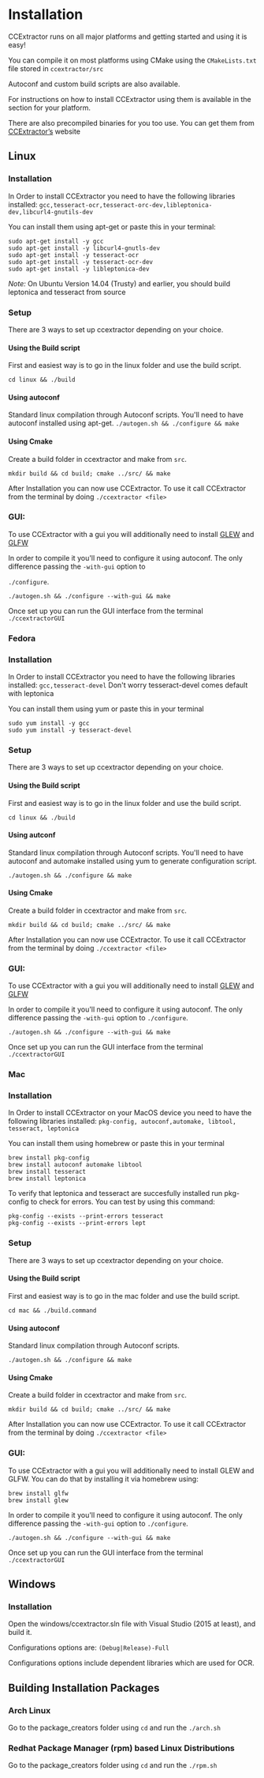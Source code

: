 # Installation
CCExtractor runs on all major platforms and getting started and using it is easy!

You can compile it on most platforms using CMake using the `CMakeLists.txt` file stored in `ccextractor/src` 

Autoconf and custom build scripts are also available.

 For instructions on how to install CCExtractor using them is available in the section for your platform.

There are also precompiled binaries for you too use. You can get them from [CCExtractor’s](https://www.ccextractor.org/?id=public:general:downloads) website

## Linux

### Installation

In Order to install CCExtractor you need to have the following libraries installed: `gcc,tesseract-ocr,tesseract-orc-dev,libleptonica-dev,libcurl4-gnutils-dev`

You can install them using apt-get or paste this in your terminal:

```
sudo apt-get install -y gcc
sudo apt-get install -y libcurl4-gnutls-dev
sudo apt-get install -y tesseract-ocr
sudo apt-get install -y tesseract-ocr-dev
sudo apt-get install -y libleptonica-dev
```

*Note:* On Ubuntu Version 14.04 (Trusty) and earlier, you should build leptonica and tesseract from source

### Setup
There are 3 ways to set up ccextractor depending on your choice.

#### Using the Build script

First and easiest way is to go in the linux folder and use the build script.

`cd linux && ./build`

#### Using autoconf

 Standard linux compilation through Autoconf scripts.
You'll need to have autoconf installed using apt-get.
`./autogen.sh && ./configure && make`

#### Using Cmake

Create a build folder in ccextractor and make from `src`.

`mkdir build && cd build; cmake ../src/ && make`

After Installation you can now use CCExtractor. To use it call CCExtractor from the terminal by doing `./ccextractor <file>`

### GUI:

To use CCExtractor with a gui you will additionally need to install [GLEW](http://glew.sourceforge.net/build.html) and [GLFW](http://www.glfw.org/docs/latest/compile.html)

In order to compile it you'll need to configure it using autoconf. The only difference passing the `-with-gui` option to

`./configure`.

`./autogen.sh && ./configure --with-gui && make`

Once set up you can run the GUI interface from the terminal `./ccextractorGUI`

### Fedora

### Installation

In Order to install CCExtractor you need to have the following libraries installed: `gcc,tesseract-devel` Don't worry tesseract-devel comes default with leptonica

You can install them using yum or paste this in your terminal
```
sudo yum install -y gcc
sudo yum install -y tesseract-devel
```

### Setup

There are 3 ways to set up ccextractor depending on your choice.

#### Using the Build script

First and easiest way is to go in the linux folder and use the build script.

`cd linux && ./build`

#### Using autconf

Standard linux compilation through Autoconf scripts.
You'll need to have autoconf and automake installed using yum to generate configuration script.

`./autogen.sh && ./configure && make`

#### Using Cmake

Create a build folder in ccextractor and make from `src`.

`mkdir build && cd build; cmake ../src/ && make`

After Installation you can now use CCExtractor. To use it call CCExtractor from the terminal by doing `./ccextractor <file>`

### GUI:
To use CCExtractor with a gui you will additionally need to install [GLEW](http://glew.sourceforge.net/build.html) and [GLFW](http://www.glfw.org/docs/latest/compile.html)

In order to compile it you'll need to configure it using autoconf. The only difference passing the `-with-gui` option to `./configure`.

`./autogen.sh && ./configure --with-gui && make`

Once set up you can run the GUI interface from the terminal `./ccextractorGUI`

### Mac

### Installation

In Order to install CCExtractor on your MacOS device you need to have the following libraries installed: `pkg-config, autoconf,automake, libtool, tesseract, leptonica`


You can install them using homebrew or paste this in your terminal

```
brew install pkg-config
brew install autoconf automake libtool
brew install tesseract
brew install leptonica 
```

To verify that leptonica and tesseract are succesfully installed run pkg-config to check for errors. You can test by using this command:

```
pkg-config --exists --print-errors tesseract
pkg-config --exists --print-errors lept
```

### Setup

There are 3 ways to set up ccextractor depending on your choice.

#### Using the Build script

First and easiest way is to go in the mac folder and use the build script.

`cd mac && ./build.command`

#### Using autoconf

Standard linux compilation through Autoconf scripts.

`./autogen.sh && ./configure && make`

#### Using Cmake

Create a build folder in ccextractor and make from `src`.

`mkdir build && cd build; cmake ../src/ && make`


After Installation you can now use CCExtractor. To use it call CCExtractor from the terminal by doing `./ccextractor <file>`

### GUI:

To use CCExtractor with a gui you will additionally need to install GLEW and GLFW. You can do that by installing it via homebrew using:

```
brew install glfw
brew install glew
```

In order to compile it you'll need to configure it using autoconf. The only difference passing the `-with-gui` option to `./configure`.

`./autogen.sh && ./configure --with-gui && make`

Once set up you can run the GUI interface from the terminal `./ccextractorGUI`

## Windows

### Installation

Open the windows/ccextractor.sln file with Visual Studio (2015 at least), and build it.

Configurations options are: `(Debug|Release)-Full`

Configurations options include dependent libraries which are used for OCR.


## Building Installation Packages
### Arch Linux

Go to the package_creators folder using `cd` and run the `./arch.sh`

### Redhat Package Manager (rpm) based Linux Distributions

Go to the package_creators folder using `cd` and run the `./rpm.sh`

